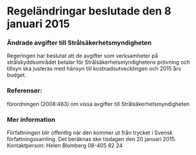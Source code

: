 # Regeländringar beslutade den 8 januari 2015

### Ändrade avgifter till Strålsäkerhetsmyndigheten

Regeringen har beslutat att de avgifter som verksamheter på strålskyddsområdet betalar för Strålsäkerhetsmyndighetens prövning och tillsyn ska justeras med hänsyn till kostnadsutvecklingen och 2015 års budget.

### Referenser:

förordningen (2008:463\) om vissa avgifter till Strålsäkerhetsmyndigheten

### Mer information

Författningen blir offentlig när den kommer ut från trycket i Svensk författningssamling. Det beräknas ske tisdagen den 20 januari 2015\.
Kontaktperson: Helen Blomberg 08\-405 82 24
